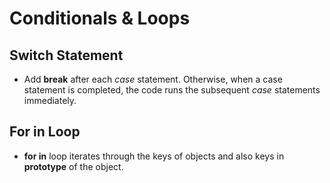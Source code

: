 # Conditionals & Loops

## Switch Statement

- Add **break** after each _case_ statement. Otherwise, when a case statement is completed, the code runs the subsequent _case_ statements immediately.

## For in Loop

- **for in** loop iterates through the keys of objects and also keys in **prototype** of the object.
